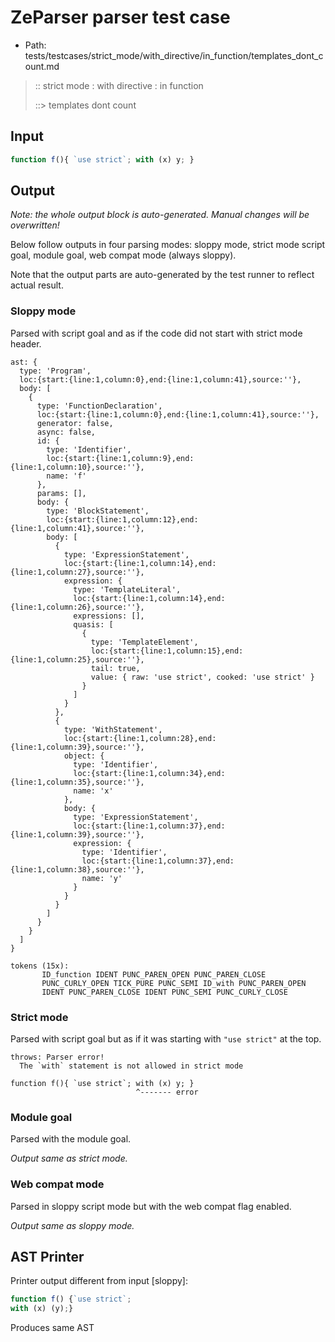 # ZeParser parser test case

- Path: tests/testcases/strict_mode/with_directive/in_function/templates_dont_count.md

> :: strict mode : with directive : in function
>
> ::> templates dont count

## Input

`````js
function f(){ `use strict`; with (x) y; }
`````

## Output

_Note: the whole output block is auto-generated. Manual changes will be overwritten!_

Below follow outputs in four parsing modes: sloppy mode, strict mode script goal, module goal, web compat mode (always sloppy).

Note that the output parts are auto-generated by the test runner to reflect actual result.

### Sloppy mode

Parsed with script goal and as if the code did not start with strict mode header.

`````
ast: {
  type: 'Program',
  loc:{start:{line:1,column:0},end:{line:1,column:41},source:''},
  body: [
    {
      type: 'FunctionDeclaration',
      loc:{start:{line:1,column:0},end:{line:1,column:41},source:''},
      generator: false,
      async: false,
      id: {
        type: 'Identifier',
        loc:{start:{line:1,column:9},end:{line:1,column:10},source:''},
        name: 'f'
      },
      params: [],
      body: {
        type: 'BlockStatement',
        loc:{start:{line:1,column:12},end:{line:1,column:41},source:''},
        body: [
          {
            type: 'ExpressionStatement',
            loc:{start:{line:1,column:14},end:{line:1,column:27},source:''},
            expression: {
              type: 'TemplateLiteral',
              loc:{start:{line:1,column:14},end:{line:1,column:26},source:''},
              expressions: [],
              quasis: [
                {
                  type: 'TemplateElement',
                  loc:{start:{line:1,column:15},end:{line:1,column:25},source:''},
                  tail: true,
                  value: { raw: 'use strict', cooked: 'use strict' }
                }
              ]
            }
          },
          {
            type: 'WithStatement',
            loc:{start:{line:1,column:28},end:{line:1,column:39},source:''},
            object: {
              type: 'Identifier',
              loc:{start:{line:1,column:34},end:{line:1,column:35},source:''},
              name: 'x'
            },
            body: {
              type: 'ExpressionStatement',
              loc:{start:{line:1,column:37},end:{line:1,column:39},source:''},
              expression: {
                type: 'Identifier',
                loc:{start:{line:1,column:37},end:{line:1,column:38},source:''},
                name: 'y'
              }
            }
          }
        ]
      }
    }
  ]
}

tokens (15x):
       ID_function IDENT PUNC_PAREN_OPEN PUNC_PAREN_CLOSE
       PUNC_CURLY_OPEN TICK_PURE PUNC_SEMI ID_with PUNC_PAREN_OPEN
       IDENT PUNC_PAREN_CLOSE IDENT PUNC_SEMI PUNC_CURLY_CLOSE
`````

### Strict mode

Parsed with script goal but as if it was starting with `"use strict"` at the top.

`````
throws: Parser error!
  The `with` statement is not allowed in strict mode

function f(){ `use strict`; with (x) y; }
                            ^------- error
`````


### Module goal

Parsed with the module goal.

_Output same as strict mode._

### Web compat mode

Parsed in sloppy script mode but with the web compat flag enabled.

_Output same as sloppy mode._

## AST Printer

Printer output different from input [sloppy]:

````js
function f() {`use strict`;
with (x) (y);}
````

Produces same AST
